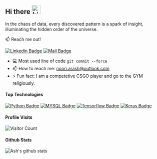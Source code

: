 ## Hi there <img src="https://user-images.githubusercontent.com/1303154/88677602-1635ba80-d120-11ea-84d8-d263ba5fc3c0.gif" width="28px" height="28px" alt="hi">

In the chaos of data, every discovered pattern is a spark of insight, illuminating the hidden order of the universe.

:mailbox: Reach me out!

 [![Linkedin Badge](https://img.shields.io/badge/-Arash-0e76a8?style=flat&labelColor=0e76a8&logo=linkedin&logoColor=white)](https://www.linkedin.com/in/arash-noori/) [![Mail Badge](https://img.shields.io/badge/-arashnoori-c0392b?style=flat&labelColor=c0392b&logo=gmail&logoColor=white)](mailto:noori.arash@outlook.com)


- :computer: Most used line of code `git commit --force`
- 📫 How to reach me: noori.arash@outlook.com
- ⚡ Fun fact: I am a competetive CSGO player and go to the GYM religiously.

#### Top Technologies

<!-- TODO: Make technologies links takes you to repositories -->

[![Python Badge](https://img.shields.io/badge/Python-FFD43B?style=for-the-badge&logo=python&logoColor=blue)](#) [![MYSQL Badge](https://img.shields.io/badge/MySQL-005C84?style=for-the-badge&logo=mysql&logoColor=white)](#) [![Tensorflow Badge](https://img.shields.io/badge/TensorFlow-FF6F00?style=for-the-badge&logo=TensorFlow&logoColor=white)](#) [![Keras Badge](https://img.shields.io/badge/Keras-FF0000?style=for-the-badge&logo=keras&logoColor=white)](#)



#### Profile Visits 

![Visitor Count](https://komarev.com/ghpvc/?username=ashnoori)

#### Github Stats

![Ash's github stats](https://github-readme-stats.vercel.app/api?username=ashnoori&count_private=true&theme=synthwave&hide=contribs,prs)
